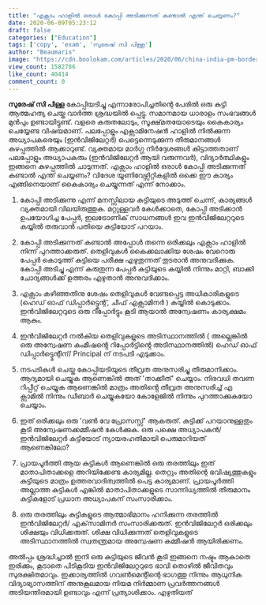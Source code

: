 ```yaml
---
title: "എക്സാം ഹാളിൽ ഒരാൾ കോപ്പി അടിക്കുന്നത് കണ്ടാൽ എന്ത് ചെയ്യണം?"
date: 2020-06-09T05:23:12
draft: false
categories: ["Education"]
tags: ['copy', 'exam', 'സുരേഷ് സി പിള്ള']
author: "Beaumaris"
image: "https://cdn.boolokam.com/articles/2020/06/china-india-pm-border-issue-91.jpg"
view_count: 1582786
like_count: 40414
comment_count: 0
---
```


**[](https://wordpress-972788-3403151.cloudwaysapps.com/suresh-c-pillai-post-copying-exam/276944/china-india-pm-border-issue-92)സുരേഷ് സി പിള്ള** കോപ്പിയടിച്ചു എന്നാരോപിച്ചതിന്റെ പേരിൽ ഒരു കുട്ടി ആത്മഹത്യ ചെയ്ത വാർത്ത ശ്രദ്ധയിൽ പ്പെട്ടു. സമാനമായ ധാരാളം സംഭവങ്ങൾ മുൻപും ഉണ്ടായിട്ടുണ്ട്. വളരെ കരുതലോടും, സൂക്ഷ്‌മതയോടെയും കൈകാര്യം ചെയ്യേണ്ട വിഷയമാണ്. പലപ്പോളും എക്സാമിനേഷൻ ഹാളിൽ നിൽക്കുന്ന അധ്യാപകരെയും (ഇൻവിജിലേറ്റർ) പെട്ടെന്നെടുക്കുന്ന തീരുമാനങ്ങൾ കുഴപ്പത്തിൽ ആക്കാറുണ്ട്. വ്യക്തമായ മാർഗ്ഗ നിർദ്ദേശങ്ങൾ കിട്ടാത്തതാണ് പലപ്പോളും അധ്യാപകരും (ഇൻവിജിലേറ്റർ ആയി വരുന്നവർ), വിദ്യാർത്ഥികളും ഇങ്ങനെ കുഴപ്പത്തിൽ ചാടുന്നത്. എക്സാം ഹാളിൽ ഒരാൾ കോപ്പി അടിക്കുന്നത് കണ്ടാൽ എന്ത് ചെയ്യണം? വിദേശ യൂണിവേഴ്സിറ്റികളിൽ ഒക്കെ ഈ കാര്യം എങ്ങിനെയാണ് കൈകാര്യം ചെയ്യുന്നത് എന്ന് നോക്കാം. 

  1. കോപ്പി അടിക്കുന്നു എന്ന് മനസ്സിലായ കുട്ടിയുടെ അടുത്ത് ചെന്ന്, കാര്യങ്ങൾ വ്യക്തമായി വിലയിരുത്തുക. മറ്റുള്ളവർ കേൾക്കാതെ, കോപ്പി അടിക്കാൻ ഉപയോഗിച്ച പേപ്പർ, ഇലട്രോണിക് സാധനങ്ങൾ ഇവ ഇൻവിജിലേറ്ററുടെ കയ്യിൽ തരുവാൻ പതിയെ കുട്ടിയോട് പറയാം.
  2. കോപ്പി അടിക്കുന്നത് കണ്ടാൽ അപ്പോൾ തന്നെ ഒരിക്കലും എക്സാം ഹാളിൽ നിന്ന് പുറത്താക്കരുത്. തെളിവുകൾ കൈക്കലാക്കിയ ശേഷം വേറൊരു പേപ്പർ കൊടുത്ത് കുട്ടിയെ പരീക്ഷ എഴുതുന്നത് തുടരാൻ അനുവദിക്കുക. കോപ്പി അടിച്ചു എന്ന് കരുതുന്ന പേപ്പർ കുട്ടിയുടെ കയ്യിൽ നിന്നും മാറ്റി, ബാക്കി ചോദ്യങ്ങൾക്ക് ഉത്തരം എഴുതാൻ അനുവദിക്കാം.
  3. എക്സാം കഴിഞ്ഞതിനു ശേഷം തെളിവുകൾ വേണ്ടപ്പെട്ട അധികാരികളുടെ (ഹെഡ് ഓഫ് ഡിപ്പാർട്ട്മെന്റ്, ചീഫ് എക്സാമിനർ ) കയ്യിൽ കൊടുക്കാം. ഇൻവിജിലേറ്ററുടെ ഒരു റിപ്പോർട്ടും കൂടി ആയാൽ അന്വേഷണം കാര്യക്ഷമം ആകും.
  4. ഇൻവിജിലേറ്റർ നൽകിയ തെളിവുകളുടെ അടിസ്ഥാനത്തിൽ ( അല്ലെങ്കിൽ ഒരു അന്വേഷണ കംമീഷൻ്റെ റിപ്പോർട്ടിൻ്റെ അടിസ്ഥാനത്തിൽ) ഹെഡ് ഓഫ് ഡിപ്പാർട്ട്മെന്റിന്/ Principal ന് നടപടി എടുക്കാം.

  5. നടപടികൾ ചെയ്ത കോപ്പിയടിയുടെ തീവ്രത അനുസരിച്ചു തീരുമാനിക്കാം. ആദ്യമായി ചെയ്യുക ആണെങ്കിൽ അത് 'താക്കീത്' ചെയ്യാം. നിരവധി തവണ റിപ്പീറ്റ് ചെയ്യുക ആണെങ്കിൽ മാത്രം അതിൻ്റെ തീവ്രത അനുസരിച്ച് എ ക്സാമിൽ നിന്നും ഡീബാർ ചെയ്യുകയോ കോളേജിൽ നിന്നും പുറത്താക്കുകയോ ചെയ്യാം.

  6. ഇത് ഒരിക്കലും ഒരു 'വൺ വേ പ്രോസസ്സ്' ആകരുത്. കുട്ടിക്ക് പറയാനുള്ളതും കൂടി അന്വേഷണക്കമ്മീഷൻ കേൾക്കുക. ഒരു പക്ഷെ അധ്യാപകൻ/ ഇൻവിജിലേറ്റർ കുട്ടിയോട് ന്യായരഹതിമായി പെരുമാറിയത് ആണെങ്കിലോ?

  7. പ്രായപൂർത്തി ആയ കുട്ടികൾ ആണെങ്കിൽ ഒരു തരത്തിലും ഇത് മാതാപിതാക്കളെ അറിയിക്കേണ്ട കാര്യമില്ല. തെറ്റും അതിന്റെ ഭവിഷ്യത്തുകളും കുട്ടിയുടെ മാത്രം ഉത്തരവാദിത്വത്തിൽ പെട്ട കാര്യമാണ്. പ്രായപൂർത്തി അല്ലാത്ത കുട്ടികൾ എങ്കിൽ മാതാപിതാക്കളുടെ സാന്നിധ്യത്തിൽ തീരുമാനം കുട്ടികളോട് പ്രധാന അധ്യാപകന് സംസാരിക്കാം.

  8. ഒരു തരത്തിലും കുട്ടികളുടെ ആത്മാഭിമാനം ഹനിക്കുന്ന തരത്തിൽ ഇൻവിജിലേറ്റർ/ എക്‌സാമിനർ സംസാരിക്കരുത്. ഇൻവിജിലേറ്റർ ഒരിക്കലും ശിക്ഷയും വിധിക്കരുത്. ശിക്ഷ വിധിക്കുന്നത് തെളിവുകളുടെ അടിസ്ഥാനത്തിൽ സ്വതന്ത്രമായ അന്വേഷണ കമ്മീഷൻ ആയിരിക്കണം.




അൽപ്പം ശ്രദ്ധിച്ചാൽ ഇനി ഒരു കുട്ടിയുടെ ജീവൻ കൂടി ഇങ്ങനെ നഷ്ടം ആകാതെ ഇരിക്കും, കൂടാതെ പിടികൂടിയ ഇൻവിജിലേറ്ററുടെ ഭാവി തൊഴിൽ ജീവിതവും സുരക്ഷിതമാവും. ഇക്കാര്യത്തിൽ ഗവൺമെന്റിന്റെ ഭാഗത്തു നിന്നും ആധുനിക വിദ്യാഭ്യാസത്തിന് അനുകൂലമായ നിയമ നിർമ്മാണ പ്രവർത്തനങ്ങൾ അടിയന്തിരമായി ഉണ്ടാവും എന്ന് പ്രത്യാശിക്കാം. എഴുതിയത് &nbsp;
